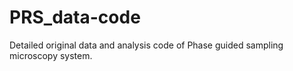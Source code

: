 # PRS_data-code
Detailed original data and analysis code of Phase guided sampling microscopy system. 

